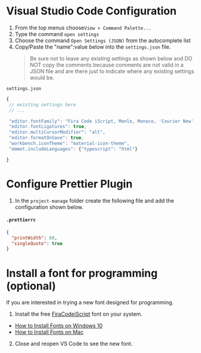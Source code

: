 # Visual Studio Code Configuration

1. From the top menus choose`View > Command Palette...`
2. Type the command `open settings`
3. Choose the command `Open Settings (JSON)` from the autocomplete list
4. Copy/Paste the "name":value below into the `settings.json` file.
   > Be sure not to leave any existing settings as shown below and DO NOT copy the comments because comments are not valid in a JSON file and are there just to indicate where any existing settings would be.

`settings.json`

```js
{
 // existing settings here
 // ...

 "editor.fontFamily": "Fira Code iScript, Menlo, Monaco, 'Courier New', monospace",
 "editor.fontLigatures": true,
 "editor.multiCursorModifier": "alt",
 "editor.formatOnSave": true,
 "workbench.iconTheme": "material-icon-theme",
 "emmet.includeLanguages": {"typescript": "html"}

}
```

# Configure Prettier Plugin

1. In the `project-manage` folder create the following file and add the configuration shown below.

#### `.prettierrc`

```json
{
  "printWidth": 80,
  "singleQuote": true
}
```

# Install a font for programming (optional)

If you are interested in trying a new font designed for programming.

1. Install the free [FiraCodeiScript](https://github.com/kencrocken/FiraCodeiScript) font on your system.

- [How to Install Fonts on Windows 10](https://www.groovypost.com/howto/install-fonts-windows-10/)
- [How to Install Fonts on Mac](https://www.dafont.com/faq.php#mac)

2. Close and reopen VS Code to see the new font.
